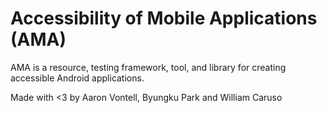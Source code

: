 # Accessibility of Mobile Applications (AMA)

AMA is a resource, testing framework, tool, and library for creating accessible Android applications.


Made with <3 by Aaron Vontell, Byungku Park and William Caruso
